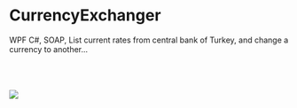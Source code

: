 # CurrencyExchanger
WPF C#,
SOAP,
List current rates from central bank of Turkey, and change a currency to another...


<br/><br/><br/>
<img src = "https://user-images.githubusercontent.com/15342353/50790541-3c8ecd80-12d0-11e9-9dfc-85046bc0fbc5.png" />
<br/>
